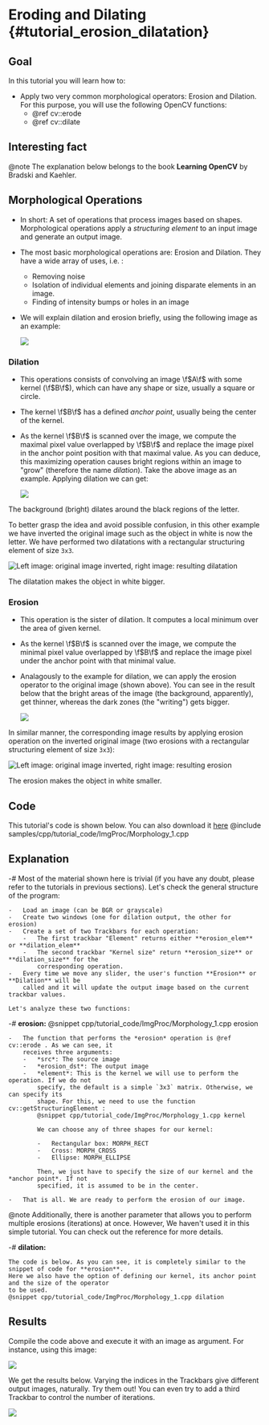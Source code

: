Eroding and Dilating {#tutorial_erosion_dilatation}
====================

Goal
----

In this tutorial you will learn how to:

-   Apply two very common morphological operators: Erosion and Dilation. For this purpose, you will use
    the following OpenCV functions:
    -   @ref cv::erode
    -   @ref cv::dilate

Interesting fact
-----------

@note The explanation below belongs to the book **Learning OpenCV** by Bradski and Kaehler.

Morphological Operations
------------------------

-   In short: A set of operations that process images based on shapes. Morphological operations
    apply a *structuring element* to an input image and generate an output image.
-   The most basic morphological operations are: Erosion and Dilation. They have a wide array of
    uses, i.e. :
    -   Removing noise
    -   Isolation of individual elements and joining disparate elements in an image.
    -   Finding of intensity bumps or holes in an image
-   We will explain dilation and erosion briefly, using the following image as an example:

    ![](images/Morphology_1_Tutorial_Theory_Original_Image.png)

### Dilation

-   This operations consists of convolving an image \f$A\f$ with some kernel (\f$B\f$), which can have any
    shape or size, usually a square or circle.
-   The kernel \f$B\f$ has a defined *anchor point*, usually being the center of the kernel.
-   As the kernel \f$B\f$ is scanned over the image, we compute the maximal pixel value overlapped by
    \f$B\f$ and replace the image pixel in the anchor point position with that maximal value. As you can
    deduce, this maximizing operation causes bright regions within an image to "grow" (therefore the
    name *dilation*). Take the above image as an example. Applying dilation we can get:

    ![](images/Morphology_1_Tutorial_Theory_Dilation.png)

The background (bright) dilates around the black regions of the letter.

To better grasp the idea and avoid possible confusion, in this other example we have inverted the original
image such as the object in white is now the letter. We have performed two dilatations with a rectangular
structuring element of size `3x3`.

![Left image: original image inverted, right image: resulting dilatation](images/Morphology_1_Tutorial_Theory_Dilatation_2.png)

The dilatation makes the object in white bigger.

### Erosion

-   This operation is the sister of dilation. It computes a local minimum over the
    area of given kernel.
-   As the kernel \f$B\f$ is scanned over the image, we compute the minimal pixel value overlapped by
    \f$B\f$ and replace the image pixel under the anchor point with that minimal value.
-   Analagously to the example for dilation, we can apply the erosion operator to the original image
    (shown above). You can see in the result below that the bright areas of the image (the
    background, apparently), get thinner, whereas the dark zones (the "writing") gets bigger.

    ![](images/Morphology_1_Tutorial_Theory_Erosion.png)

In similar manner, the corresponding image results by applying erosion operation on the inverted original image (two erosions
with a rectangular structuring element of size `3x3`):

![Left image: original image inverted, right image: resulting erosion](images/Morphology_1_Tutorial_Theory_Erosion_2.png)

The erosion makes the object in white smaller.

Code
----

This tutorial's code is shown below. You can also download it
[here](https://github.com/opencv/opencv/tree/master/samples/cpp/tutorial_code/ImgProc/Morphology_1.cpp)
@include samples/cpp/tutorial_code/ImgProc/Morphology_1.cpp

Explanation
-----------

-#  Most of the material shown here is trivial (if you have any doubt, please refer to the tutorials in
    previous sections). Let's check the general structure of the program:

    -   Load an image (can be BGR or grayscale)
    -   Create two windows (one for dilation output, the other for erosion)
    -   Create a set of two Trackbars for each operation:
        -   The first trackbar "Element" returns either **erosion_elem** or **dilation_elem**
        -   The second trackbar "Kernel size" return **erosion_size** or **dilation_size** for the
            corresponding operation.
    -   Every time we move any slider, the user's function **Erosion** or **Dilation** will be
        called and it will update the output image based on the current trackbar values.

    Let's analyze these two functions:

-#  **erosion:**
    @snippet cpp/tutorial_code/ImgProc/Morphology_1.cpp erosion

    -   The function that performs the *erosion* operation is @ref cv::erode . As we can see, it
        receives three arguments:
        -   *src*: The source image
        -   *erosion_dst*: The output image
        -   *element*: This is the kernel we will use to perform the operation. If we do not
            specify, the default is a simple `3x3` matrix. Otherwise, we can specify its
            shape. For this, we need to use the function cv::getStructuringElement :
            @snippet cpp/tutorial_code/ImgProc/Morphology_1.cpp kernel

            We can choose any of three shapes for our kernel:

            -   Rectangular box: MORPH_RECT
            -   Cross: MORPH_CROSS
            -   Ellipse: MORPH_ELLIPSE

            Then, we just have to specify the size of our kernel and the *anchor point*. If not
            specified, it is assumed to be in the center.

    -   That is all. We are ready to perform the erosion of our image.
@note Additionally, there is another parameter that allows you to perform multiple erosions
(iterations) at once. However, We haven't used it in this simple tutorial. You can check out the
reference for more details.

-#  **dilation:**

    The code is below. As you can see, it is completely similar to the snippet of code for **erosion**.
    Here we also have the option of defining our kernel, its anchor point and the size of the operator
    to be used.
    @snippet cpp/tutorial_code/ImgProc/Morphology_1.cpp dilation

Results
-------

Compile the code above and execute it with an image as argument. For instance, using this image:

![](images/Morphology_1_Tutorial_Original_Image.jpg)

We get the results below. Varying the indices in the Trackbars give different output images,
naturally. Try them out! You can even try to add a third Trackbar to control the number of
iterations.

![](images/Morphology_1_Result.jpg)
